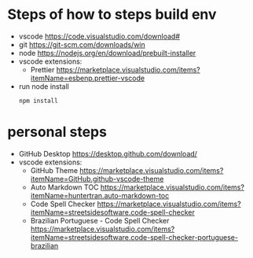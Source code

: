 
# Steps of how to steps build env

 - vscode https://code.visualstudio.com/download#
 - git https://git-scm.com/downloads/win
 - node https://nodejs.org/en/download/prebuilt-installer
 - vscode extensions:
    - Prettier https://marketplace.visualstudio.com/items?itemName=esbenp.prettier-vscode
 - run node install
    ```
    npm install
    ```

# personal steps

 - GitHub Desktop https://desktop.github.com/download/
 - vscode extensions:
    - GitHub Theme https://marketplace.visualstudio.com/items?itemName=GitHub.github-vscode-theme
    - Auto Markdown TOC https://marketplace.visualstudio.com/items?itemName=huntertran.auto-markdown-toc
    - Code Spell Checker https://marketplace.visualstudio.com/items?itemName=streetsidesoftware.code-spell-checker
    - Brazilian Portuguese - Code Spell Checker https://marketplace.visualstudio.com/items?itemName=streetsidesoftware.code-spell-checker-portuguese-brazilian